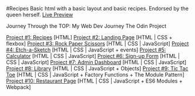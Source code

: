 #Recipes
Basic html with a basic layout and basic recipes. Endorsed by the queen herself.
[Live Preview](https://bchung54.github.io/odin-recipes/)

Journey Through the TOP: My Web Dev Journey
The Odin Project

[Project #1: Recipes](https://github.com/bchung54/odin-recipes) [HTML]
[Project #2: Landing Page](https://github.com/bchung54/landing-page) [HTML | CSS + flexbox]
[Project #3: Rock Paper Scissors](https://github.com/bchung54/rockpaperscissors) [HTML | CSS | JavaScript]
[Project #4: Etch-a-Sketch](https://github.com/bchung54/etch-a-sketch) [HTML | CSS | JavaScript + events]
[Project #5: Calculator](https://github.com/bchung54/calc-project) [HTML | CSS | JavaScript]
[Project #6: Sign-up Form](https://github.com/bchung54/sign-up-form) [HTML | CSS | JavaScript]
[Project #7: Admin Dashboard](https://github.com/bchung54/admin-dashboard) [HTML | CSS | JavaScript]
[Project #8: Library](https://github.com/bchung54/library-project) [HTML | CSS | JavaScript + Objects]
[Project #9: Tic Tac Toe](https://github.com/bchung54/tic-tac-toe) [HTML | CSS | JavaScript + Factory Functions + The Module Pattern]
[Project #10: Restaurant Page](https://github.com/bchung54/restaurant-page) [HTML | CSS | JavaScript + ES6 Modules + Webpack]